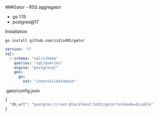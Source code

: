###Gator - RSS aggregator

- go 1.15
- postgres@17

Installation 
```
go install github.com/sidis405/gator
```

```yaml
version: "2"
sql:
  - schema: "sql/schema"
    queries: "sql/queries"
    engine: "postgresql"
    gen:
      go:
        out: "internal/database"
```

.gatorconfig.json
```json
{
  "db_url": "postgres://root:@localhost:5432/gator?sslmode=disable"
}
```
